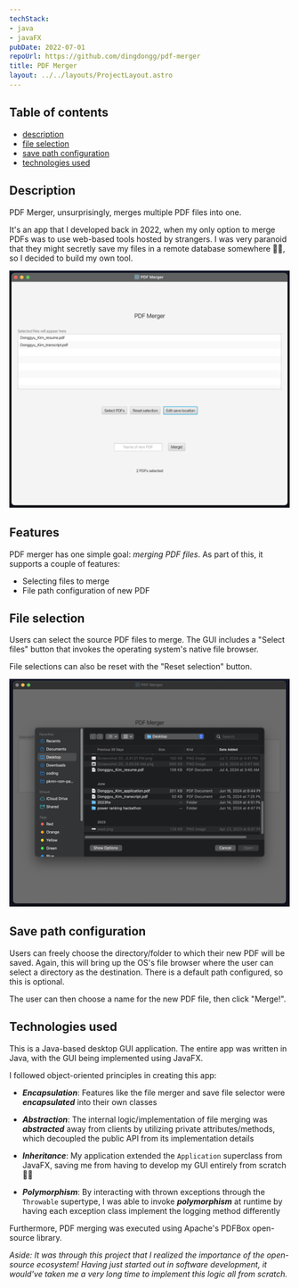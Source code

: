 ```yaml
---
techStack:
- java
- javaFX
pubDate: 2022-07-01
repoUrl: https://github.com/dingdongg/pdf-merger
title: PDF Merger
layout: ../../layouts/ProjectLayout.astro
---
```


## Table of contents
- [description](#description)
- [file selection](#file-selection)
- [save path configuration](#save-path-configuration)
- [technologies used](#technologies-used)

## Description 

PDF Merger, unsurprisingly, merges multiple PDF files into one. 

It's an app that I developed back in 2022, when my only option to merge PDFs was to use web-based tools hosted by strangers. I was very paranoid that they might secretly save my files in a remote database somewhere 😬😬, so I decided to build my own tool.

![file browsing](../../images/projects/pdf-merger/overview.png)

## Features

PDF merger has one simple goal: *merging PDF files*. As part of this, it supports a couple of features:
- Selecting files to merge
- File path configuration of new PDF

## File selection

Users can select the source PDF files to merge. The GUI includes a "Select files" button that invokes the operating system's native file browser.

File selections can also be reset with the "Reset selection" button.

![file browsing](../../images/projects/pdf-merger/file-browsing.png)

## Save path configuration

Users can freely choose the directory/folder to which their new PDF will be saved. Again, this will bring up the OS's file browser where the user can select a directory as the destination. There is a default path configured, so this is optional.

The user can then choose a name for the new PDF file, then click "Merge!". 

## Technologies used
This is a Java-based desktop GUI application. The entire app was written in Java, with the GUI being implemented using JavaFX.

I followed object-oriented principles in creating this app:

- ***Encapsulation***: Features like the file merger and save file selector were ***encapsulated*** into their own classes 

- ***Abstraction***: The internal logic/implementation of file merging was ***abstracted*** away from clients by utilizing private attributes/methods, which decoupled the public API from its implementation details

- ***Inheritance***: My application extended the `Application` superclass from JavaFX, saving me from having to develop my GUI entirely from scratch 😮‍💨

- ***Polymorphism***: By interacting with thrown exceptions through the `Throwable` supertype, I was able to invoke ***polymorphism*** at runtime by having each exception class implement the logging method differently

Furthermore, PDF merging was executed using Apache's PDFBox open-source library. 

*Aside: It was through this project that I realized the importance of the open-source ecosystem! Having just started out in software development, it would've taken me a very long time to implement this logic all from scratch.*
